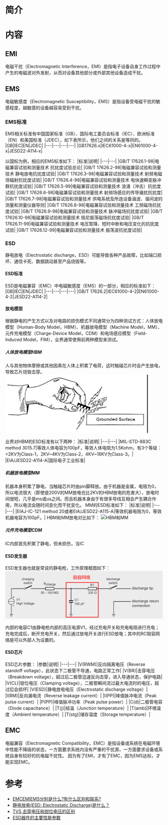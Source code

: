简介
===
内容
===
## EMI
  电磁干扰（Electromagnetic Interference，EMI）是指电子设备自身工作过程中产生的电磁波对外发射，从而对设备其他部分或外部其他设备造成干扰。

## EMS
  电磁敏感度（Electromagnetic Susceptibility，EMS）是指设备受电磁干扰的敏感程度，越敏感的设备越容易受到干扰。

### EMS标准
  EMS相关标准有中国国家标准（GB）、国际电工委员会标准（IEC）、欧洲标准（EN）和美国标准（JDEC），如下表所示，他们之间的关系是等同的。
|GB|IEC|EN|JDEC|
|---|---|---|---|
|GB17626.x|IEC61000-4-x|EN61000-4-x|JESD22-A114-x|

  以国标为例，相应的EMS标准如下：
|标准|说明|
|---|---|
|GB/T 17626.1-98|电磁兼容试验和测量技术 抗扰度试验总论|
|GB/T 17626.2-98|电磁兼容试验和测量技术 静电放电抗扰度试验|
|GB/T 17626.3-98|电磁兼容试验和测量技术 射频电磁场辐射抗扰度试验|
|GB/T 17626.4-98|电磁兼容试验和测量技术 电快速瞬变脉冲群抗扰度试验|
|GB/T 17626.5-99|电磁兼容试验和测量技术 浪涌（冲击）抗扰度试验|
|GB/T 17626.6-98|电磁兼容试验和测量技术 射频场感应的传导骚扰抗扰度|
|GB/T 17626.7-98|电磁兼容试验和测量技术 供电系统及所连设备谐波、谐间波的测量和测量仪器导则|
|GB/T 17626.8-98|电磁兼容试验和测量技术 工频磁场抗扰度试验|
|GB/T 17626.9-98|电磁兼容试验和测量技术 脉冲磁场抗扰度试验|
|GB/T 17626.10-98|电磁兼容试验和测量技术 阻尼振荡磁场抗扰度试验|
|GB/T 17626.11-99|电磁兼容试验和测量技术 电压暂降、短时中断和电压变化的抗扰度试验|
|GB/T 17626.12-99|电磁兼容试验和测量技术 振荡波抗扰度试验|

### ESD
  静电放电（Electrostatic discharge，ESD）可能导致各种产品故障，比如端口损坏、通信卡死、数据跳动甚至产品烧毁等。

#### ESD标准
  ESD是电磁兼容（EMC）中电磁敏感度（EMS）的一部分，相应的标准如下：
|GB|IEC|EN|JDEC|
|---|---|---|---|
|GB/T 17626.2|IEC61000-4-2|EN61000-4-2|JESD22-A114-2|

#### 放电模型
  根据静电的产生方式以及对电路的损伤模式不同通常分为四种测试方式：人体放电模型（Human-Body Model，HBM）、机器放电模型（Machine Model，MM）、元件充电模型（Charge-Device Model，CDM）和电场感应模型（Field-Induced Model，FIM），业界通常使用前两种模型来测试。

##### 人体放电模型HBM
  人与其他物体摩擦或其他因素在人体上积累了电荷，这时触碰芯片时会产生放电，导致芯片烧毁击穿。
![HBM](pic/HBM.jpg)

  业界对HBM的ESD标准有以下两种：
|标准|说明|
|---|---|
|MIL-STD-883C method 3015.7|等效人体电容为100pF，等效人体电阻为1.5Kohm，有3个等级：<2KV为Class-1，2KV~4KV为Class-2，4KV~16KV为Class-3。|
|EIA/JESD22-A114-A|国际电子工业标准|

##### 机器放电模型MM
  机器本身积累了静电，当触碰芯片时由pin脚释放。由于机器是金属，电阻为0，所以电流很大（即使是200V的MM放电也比2KV的HBM放电的危害大），放电时间很短，几乎是ms或us之间。而且机器本身由于有很多导线互相会产生耦合作用，所以电流会随时间变化而干扰变化。
  MM的ESD标准如下：
|标准|说明|
|---|---|
|EIAJ-IC-121 method 20或者EIA/JESD22-A115-A|等效机器电阻为0，等效机器电容为100pF。|
  HBM和MM放电对比如下：
![HBM和MM](pic/HBM和MM.jpg)

##### 元件充电模型CDM
  IC内部首先积累了静电，但未损伤，当IC

#### ESD发生器
  ESD发生器也就是常说的静电枪，工作原理框图如下：
![ESD发生器](pic/ESD发生器.jpg)

  内部的电容C1由静电枪内部的高压电源V1，经过充电开关和充电电阻进行充电；充电完成后，断开充电开关，然后通过放电开关进行ESD放电；其中的RC阻容网络是可以外部人为设置的。

#### ESD芯片
  ESD芯片参数：
|参数|说明|
|---|---|
|V(RWM)|反向隔离电压（Reverse standoff voltage），此状态下二极管不导通，电路正常工作|
|V(BR)|击穿电压（Breakdown voltage），超过后二极管迅速反向击穿，进入导通状态，保护电路|
|V(CL)|钳位电压（Clamping voltage），二极管瞬间流过最大电流时的电压，超过后会损坏|
|V(ESD)|静电放电电压（Electrostatic discharge voltage）|
|I(RM)|反向漏电流（Reverse leakage current）|
|I(PP)|峰值脉冲电流（Peak pulse current）|
|P(PP)|峰值脉冲功率（Peak pulse power）|
|C(d)|二极管电容（Diode capacitance）|
|T(j)|结温（Junction temperature）|
|T(amb)|环境温度（Ambient temperature）|
|T(stg)|储存温度（Storage temperature）|

## EMC
  电磁兼容（Electromagnetic Compatibility，EMC）是指设备或系统在电磁环境中性能不降级的状态，一方面要求系统内没有严重的干扰源，一方面要求设备或系统自身有较好的抗电磁干扰性。
  因为有了EMI，才有了EMC，因为EMS达标，才能实现EMC。

参考
===
* [EMCEMIEMS分别是什么?有什么区别和联系?](https://wenku.baidu.com/view/e8d3d626a5c30c22590102020740be1e650ecca7?bfetype=new)
* [静电放电(ESD: Electrostatic Discharge)是什么？](https://www.elecfans.com/d/823707.html)
* [TVS 击穿电压和钳位电压的区别](https://blog.csdn.net/weixin_41349207/article/details/105857924)
* [ESD器件的主要性能参数](https://blog.csdn.net/LUOHUATINGYUSHENG/article/details/93138162)